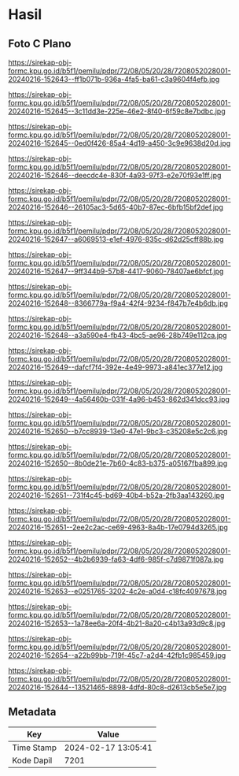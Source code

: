 # Hasil

## Foto C Plano

https://sirekap-obj-formc.kpu.go.id/b5f1/pemilu/pdpr/72/08/05/20/28/7208052028001-20240216-152643--ff1b071b-936a-4fa5-ba61-c3a9604f4efb.jpg

https://sirekap-obj-formc.kpu.go.id/b5f1/pemilu/pdpr/72/08/05/20/28/7208052028001-20240216-152645--3c11dd3e-225e-46e2-8f40-6f59c8e7bdbc.jpg

https://sirekap-obj-formc.kpu.go.id/b5f1/pemilu/pdpr/72/08/05/20/28/7208052028001-20240216-152645--0ed0f426-85a4-4d19-a450-3c9e9638d20d.jpg

https://sirekap-obj-formc.kpu.go.id/b5f1/pemilu/pdpr/72/08/05/20/28/7208052028001-20240216-152646--deecdc4e-830f-4a93-97f3-e2e70f93e1ff.jpg

https://sirekap-obj-formc.kpu.go.id/b5f1/pemilu/pdpr/72/08/05/20/28/7208052028001-20240216-152646--26105ac3-5d65-40b7-87ec-6bfb15bf2def.jpg

https://sirekap-obj-formc.kpu.go.id/b5f1/pemilu/pdpr/72/08/05/20/28/7208052028001-20240216-152647--a6069513-e1ef-4976-835c-d62d25cff88b.jpg

https://sirekap-obj-formc.kpu.go.id/b5f1/pemilu/pdpr/72/08/05/20/28/7208052028001-20240216-152647--9ff344b9-57b8-4417-9060-78407ae6bfcf.jpg

https://sirekap-obj-formc.kpu.go.id/b5f1/pemilu/pdpr/72/08/05/20/28/7208052028001-20240216-152648--8366779a-f9a4-42f4-9234-f847b7e4b6db.jpg

https://sirekap-obj-formc.kpu.go.id/b5f1/pemilu/pdpr/72/08/05/20/28/7208052028001-20240216-152648--a3a590e4-fb43-4bc5-ae96-28b749e112ca.jpg

https://sirekap-obj-formc.kpu.go.id/b5f1/pemilu/pdpr/72/08/05/20/28/7208052028001-20240216-152649--dafcf7f4-392e-4e49-9973-a841ec377e12.jpg

https://sirekap-obj-formc.kpu.go.id/b5f1/pemilu/pdpr/72/08/05/20/28/7208052028001-20240216-152649--4a56460b-031f-4a96-b453-862d341dcc93.jpg

https://sirekap-obj-formc.kpu.go.id/b5f1/pemilu/pdpr/72/08/05/20/28/7208052028001-20240216-152650--b7cc8939-13e0-47e1-9bc3-c35208e5c2c6.jpg

https://sirekap-obj-formc.kpu.go.id/b5f1/pemilu/pdpr/72/08/05/20/28/7208052028001-20240216-152650--8b0de21e-7b60-4c83-b375-a05167fba899.jpg

https://sirekap-obj-formc.kpu.go.id/b5f1/pemilu/pdpr/72/08/05/20/28/7208052028001-20240216-152651--731f4c45-bd69-40b4-b52a-2fb3aa143260.jpg

https://sirekap-obj-formc.kpu.go.id/b5f1/pemilu/pdpr/72/08/05/20/28/7208052028001-20240216-152651--2ee2c2ac-ce69-4963-8a4b-17e0794d3265.jpg

https://sirekap-obj-formc.kpu.go.id/b5f1/pemilu/pdpr/72/08/05/20/28/7208052028001-20240216-152652--4b2b6939-fa63-4df6-985f-c7d9871f087a.jpg

https://sirekap-obj-formc.kpu.go.id/b5f1/pemilu/pdpr/72/08/05/20/28/7208052028001-20240216-152653--e0251765-3202-4c2e-a0d4-c18fc4097678.jpg

https://sirekap-obj-formc.kpu.go.id/b5f1/pemilu/pdpr/72/08/05/20/28/7208052028001-20240216-152653--1a78ee6a-20f4-4b21-8a20-c4b13a93d9c8.jpg

https://sirekap-obj-formc.kpu.go.id/b5f1/pemilu/pdpr/72/08/05/20/28/7208052028001-20240216-152654--a22b99bb-719f-45c7-a2d4-42fb1c985459.jpg

https://sirekap-obj-formc.kpu.go.id/b5f1/pemilu/pdpr/72/08/05/20/28/7208052028001-20240216-152644--13521465-8898-4dfd-80c8-d2613cb5e5e7.jpg


## Metadata

| Key        | Value               |
| ---------- | ------------------- |
| Time Stamp | 2024-02-17 13:05:41 |
| Kode Dapil | 7201                |



